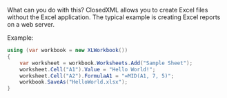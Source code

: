 What can you do with this? ClosedXML allows you to create Excel files without the Excel application. The typical example is creating Excel reports on a web server.

Example:

```csharp
using (var workbook = new XLWorkbook())
{
    var worksheet = workbook.Worksheets.Add("Sample Sheet");
    worksheet.Cell("A1").Value = "Hello World!";
    worksheet.Cell("A2").FormulaA1 = "=MID(A1, 7, 5)";
    workbook.SaveAs("HelloWorld.xlsx");
}
```
